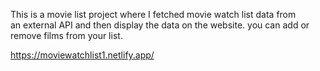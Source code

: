 This is a movie list project where I fetched movie watch list data from          
an external API and then display the data on the website. you can add or remove films from your list.                                                                                                        
 
https://moviewatchlist1.netlify.app/      
